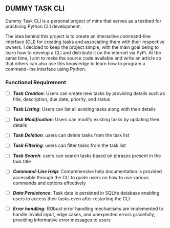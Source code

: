 ## DUMMY TASK CLI

Dummy Task CLI is a personal project of mine that serves as a testbed for practicing Python CLI development.

The idea behind this project is to create an interactive command-line interface (CLI) for creating 
tasks and associating them with their respective owners. I decided to keep the project simple, with the main goal being to learn how to develop a CLI and distribute it on the internet via PyPi. At the same time, I aim to make the source code available and write an article so that others can also use this knowledge to learn how to program a command-line interface using Python.

### Functional Requirement

- [ ] ***Task Creation***: Users can create new tasks by providing details such as title, description, due date, priority, and status
- [ ] ***Task Listing***: Users can list all existing tasks along with their details 
- [ ] ***Task Modification***: Users can modify existing tasks by updating their details 
- [ ] ***Task Deletion***: users can delete tasks from the task list 
- [ ] ***Task Filtering***: users can filter tasks from the task list
- [ ] ***Task Search***: users can search tasks based on phrases present in the task title
- [ ] ***Command-Line Help***: Comprehensive help documentation is provided accessible through the CLI to guide users on how to use various commands and options effectively
- [ ] ***Data Persistence***: Task data is persisted in SQLite database enabling users to access their tasks even after restarting the CLI
- [ ] ***Error handling***: RObust error handling mechanisms are implemented to handle invalid input, edge cases, and unexpected errors gracefully, providing informative error messages to users





